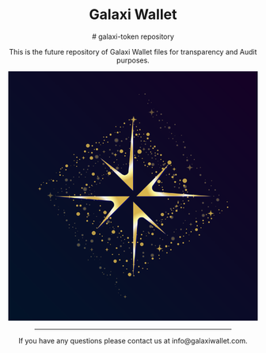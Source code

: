 <div align="center">
<h1>Galaxi Wallet</h1>
# galaxi-token repository
<p>This is the future repository of Galaxi Wallet files for transparency and Audit purposes.</p>
<img src="https://raw.githubusercontent.com/GalaxiToken/galaxi-token/main/logo.png">
<hr width="79%">
<p>If you have any questions please contact us at info@galaxiwallet.com.</p>
</div>
